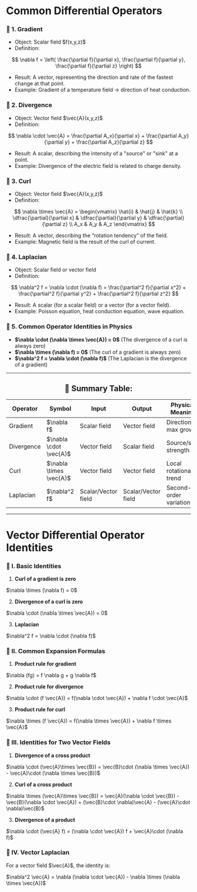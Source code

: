 
# Common Differential Operators

### 📖 1. **Gradient**

* Object: Scalar field \$f(x,y,z)\$
* Definition:

$$
\nabla f = \left( \frac{\partial f}{\partial x}, \frac{\partial f}{\partial y}, \frac{\partial f}{\partial z} \right)
$$

* Result: A vector, representing the direction and rate of the fastest change at that point.
* Example: Gradient of a temperature field → direction of heat conduction.



### 📖 2. **Divergence**

* Object: Vector field \$\vec{A}(x,y,z)\$
* Definition:

$$
\nabla \cdot \vec{A} = \frac{\partial A_x}{\partial x} + \frac{\partial A_y}{\partial y} + \frac{\partial A_z}{\partial z}
$$

* Result: A scalar, describing the intensity of a "source" or "sink" at a point.
* Example: Divergence of the electric field is related to charge density.



### 📖 3. **Curl**

* Object: Vector field \$\vec{A}(x,y,z)\$
* Definition:

$$
\nabla \times \vec{A} =
\begin{vmatrix}
\hat{i} & \hat{j} & \hat{k} \\
\dfrac{\partial}{\partial x} & \dfrac{\partial}{\partial y} & \dfrac{\partial}{\partial z} \\
A_x & A_y & A_z
\end{vmatrix}
$$

* Result: A vector, describing the “rotation tendency” of the field.
* Example: Magnetic field is the result of the curl of current.



### 📖 4. **Laplacian**

* Object: Scalar field or vector field
* Definition:

$$
\nabla^2 f = \nabla \cdot (\nabla f) = \frac{\partial^2 f}{\partial x^2} + \frac{\partial^2 f}{\partial y^2} + \frac{\partial^2 f}{\partial z^2}
$$

* Result: A scalar (for a scalar field) or a vector (for a vector field).
* Example: Poisson equation, heat conduction equation, wave equation.



### 📖 5. **Common Operator Identities in Physics**

* **\$\nabla \cdot (\nabla \times \vec{A}) = 0\$**
  (The divergence of a curl is always zero)
* **\$\nabla \times (\nabla f) = 0\$**
  (The curl of a gradient is always zero)
* **\$\nabla^2 f = \nabla \cdot (\nabla f)\$**
  (The Laplacian is the divergence of a gradient)

---

<div align="center">

## 📖 **Summary Table:**

| Operator   | Symbol                    | Input               | Output              | Physical Meaning        |
| ---------- | ------------------------- | ------------------- | ------------------- | ----------------------- |
| Gradient   | \$\nabla f\$              | Scalar field        | Vector field        | Direction of max growth |
| Divergence | \$\nabla \cdot \vec{A}\$  | Vector field        | Scalar field        | Source/sink strength    |
| Curl       | \$\nabla \times \vec{A}\$ | Vector field        | Vector field        | Local rotational trend  |
| Laplacian  | \$\nabla^2 f\$            | Scalar/Vector field | Scalar/Vector field | Second-order variation  |

</div>

---

# Vector Differential Operator Identities

### 📖 I. Basic Identities

1. **Curl of a gradient is zero**

\$\nabla \times (\nabla f) = 0\$

2. **Divergence of a curl is zero**

\$\nabla \cdot (\nabla \times \vec{A}) = 0\$

3. **Laplacian**

\$\nabla^2 f = \nabla \cdot (\nabla f)\$



### 📖 II. Common Expansion Formulas

1. **Product rule for gradient**

\$\nabla (fg) = f \nabla g + g \nabla f\$

2. **Product rule for divergence**

\$\nabla \cdot (f \vec{A}) = f(\nabla \cdot \vec{A}) + \nabla f \cdot \vec{A}\$

3. **Product rule for curl**

\$\nabla \times (f \vec{A}) = f(\nabla \times \vec{A}) + \nabla f \times \vec{A}\$



### 📖 III. Identities for Two Vector Fields

1. **Divergence of a cross product**

\$\nabla \cdot (\vec{A}\times \vec{B}) = \vec{B}\cdot (\nabla \times \vec{A}) - \vec{A}\cdot (\nabla \times \vec{B})\$

2. **Curl of a cross product**

\$\nabla \times (\vec{A}\times \vec{B}) = \vec{A}(\nabla \cdot \vec{B}) - \vec{B}(\nabla \cdot \vec{A}) + (\vec{B}\cdot \nabla)\vec{A} - (\vec{A}\cdot \nabla)\vec{B}\$

3. **Divergence of a product**

\$\nabla \cdot (\vec{A} f) = (\nabla \cdot \vec{A}) f + \vec{A}\cdot (\nabla f)\$



### 📖 IV. Vector Laplacian

For a vector field \$\vec{A}\$, the identity is:

\$\nabla^2 \vec{A} = \nabla (\nabla \cdot \vec{A}) - \nabla \times (\nabla \times \vec{A})\$


